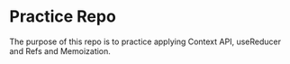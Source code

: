 # Practice Repo

The purpose of this repo is to practice applying Context API, useReducer and Refs and Memoization.
